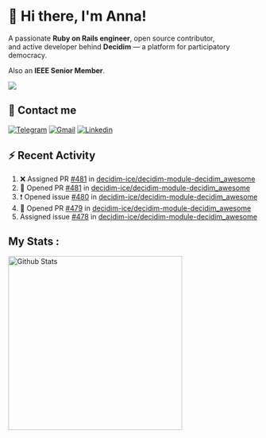 # 👋 Hi there, I'm Anna!

A passionate **Ruby on Rails engineer**, open source contributor,  
and active developer behind **Decidim** — a platform for participatory democracy. 

Also an **IEEE Senior Member**.

<img src="https://komarev.com/ghpvc/?username=antopalidi&color=blueviolet&style=for-the-badge">

## 📩 Contact me 
[![Telegram](https://img.shields.io/badge/Telegram-2CA5E0?style=for-the-badge&logo=telegram&logoColor=white)](https://t.me/anna_top)
[![Gmail](https://img.shields.io/badge/email-D14836?style=for-the-badge&logo=gmail&logoColor=white)](mailto:topalididev@gmail.com)
[![Linkedin](https://img.shields.io/badge/LinkedIn-0077B5?style=for-the-badge&logo=linkedin&logoColor=white)](https://www.linkedin.com/in/topalidi/)
<!-- [![Codewars](https://img.shields.io/badge/Codewars-B1361E?style=for-the-badge&logo=Codewars&logoColor=white)](https://www.codewars.com/users/antopalidi) -->

## :zap: Recent Activity

<!--START_SECTION:activity-->
1. ❌ Assigned PR [#481](undefined) in [decidim-ice/decidim-module-decidim_awesome](https://github.com/decidim-ice/decidim-module-decidim_awesome)
2. 💪 Opened PR [#481](undefined) in [decidim-ice/decidim-module-decidim_awesome](https://github.com/decidim-ice/decidim-module-decidim_awesome)
3. ❗ Opened issue [#480](https://github.com/decidim-ice/decidim-module-decidim_awesome/issues/480) in [decidim-ice/decidim-module-decidim_awesome](https://github.com/decidim-ice/decidim-module-decidim_awesome)
4. 💪 Opened PR [#479](undefined) in [decidim-ice/decidim-module-decidim_awesome](https://github.com/decidim-ice/decidim-module-decidim_awesome)
5.  Assigned issue [#478](https://github.com/decidim-ice/decidim-module-decidim_awesome/issues/478) in [decidim-ice/decidim-module-decidim_awesome](https://github.com/decidim-ice/decidim-module-decidim_awesome)
<!--END_SECTION:activity-->

## My Stats :

<div>
<img align="top" width="350px" alt="Github Stats" src="https://github-readme-stats-git-master-antopalidis-projects.vercel.app/api?username=antopalidi&count_private=true&show_icons=true&hide_border=true&include_all_commits=true&hide_rank=true&show_owner=true" />
<!-- <img align="top" width="350px" alt="activity" src="https://streak-stats.demolab.com?user=antopalidi" /> -->
</div>
<!-- <img align="top" alt="top langs" src="https://github-readme-stats-git-master-antopalidis-projects.vercel.app/api/top-langs/?username=antopalidi&layout=compact" />-->
<!--
**antopalidi/antopalidi** is a ✨ _special_ ✨ repository because its `README.md` (this file) appears on your GitHub profile.
-->
